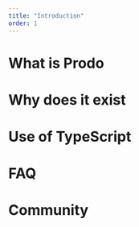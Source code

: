```yaml
---
title: "Introduction"
order: 1
---
```


# What is Prodo

# Why does it exist

# Use of TypeScript

# FAQ

# Community
